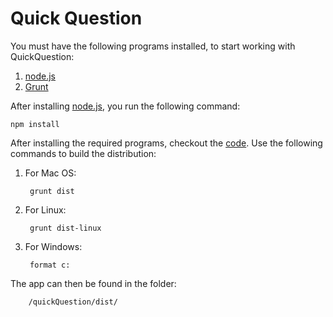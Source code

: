 # Quick Question #

You must have the following programs installed, to start working with QuickQuestion:

1. [node.js](http://nodejs.org/ "Node.js")
2. [Grunt](http://gruntjs.com/ "Grunt")

After installing [node.js](http://nodejs.org/ "Node.js"), you run the following command:
		
    npm install

After installing the required programs, checkout the [code](https://github.com/Dica-Developer/quickQuestion "Quick Question").
Use the following commands to build the distribution:

1. For Mac OS:

		grunt dist

2. For Linux:

		grunt dist-linux

3. For Windows:

		format c:

The app can then be found in the folder:

		/quickQuestion/dist/